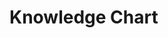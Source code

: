 # Knowledge Chart



<html>
<head>
    <meta charset="utf-8">
    <title>Table of Content</title>
    <!-- 引入 echarts.js -->
    <script src="https://cdn.staticfile.org/echarts/4.3.0/echarts.min.js"></script>
</head>

<body>
    <!-- 为ECharts准备一个具备大小（宽高）的Dom -->
 <div id="main" style="width: 100%;height:800px;"></div>
 <script type="text/javascript">
     // 基于准备好的dom，初始化echarts实例
     var myChart = echarts.init(document.getElementById('main'));
     var colors = ['#FF7853', '#FFAE57', '#EA5151', '#CC3F57', '#9A2555'];
     var data = [
         {
             name: 'Knowledge',
             itemStyle: {
             },
             children: [{
                 name: 'Humanity',
                 value: 1,
                 itemStyle: {
                     color: colors[0]
                 }
             }, {
                 name: 'Science',
                 itemStyle: {
                     color: colors[1]
                 },
                 children: [{
                     name: 'Computer',
                     itemStyle: {
                         color: colors[2]
                     },
                     children: [{
                         name: 'Language',
                         value: 1,
                         itemStyle: {
                             color: colors[3]
                         },
                         children: [{
                             name: 'Java',
                             value: 1,
                             itemStyle: {
                                 color: colors[4]
                             }
                         }]

                     },
                     {
                         name: 'Framework',
                         itemStyle: {
                             color: colors[0]
                         },
                         children: [{
                             name: 'Spring',
                             value: 1,
                             itemStyle: {
                                 color: colors[1]
                             }
                         }]

                     }]
                 },
                 {
                     name: 'Math',
                     value: 1,
                     itemStyle: {
                         color: colors[2]
                     },
                 },
                 {
                     name: 'Biology',
                     value: 1,
                     itemStyle: {
                         color: colors[3]
                     },
                 }]
             }]
         }, {
             name: 'Wisdom',
             itemStyle: {
                 color: colors[4]
             },
             children: [{
                 name: 'Internal',
                 itemStyle: {
                     color: colors[0]
                 },
                 children: [{
                     name: 'View',
                     value: 1,
                     itemStyle: {
                         color: colors[1]
                     }
                 }, {
                     name: 'Life and Death',
                     value: 1,
                     itemStyle: {
                         color: colors[2]
                     }
                 }]
             },
             {
                 name: 'External',
                 itemStyle: {
                     color: colors[3]
                 },
                 children: [{
                     name: 'Goal',
                     value: 1,
                     itemStyle: {
                         color: colors[4]
                     }
                 }, {
                     name: 'Structral Thinking',
                     value: 1,
                     itemStyle: {
                         color: colors[0]
                     }
                 }]
             }]
         }];

		 option = {
         series: {
             type: 'sunburst',
             highlightPolicy: 'ancestor',
             data: data,
             radius: [0, '95%'],
             sort: null,
             levels: [{}, {
                 r0: '10%',
                 r: '25%',
                 itemStyle: {
                     borderWidth: 2
                 },
                 label: {
                     rotate: 'rotation'
                 }
             }, {
                 r0: '25%',
                 r: '45%',
                 label: {
                     align: 'center'
                 }
             }, {
                 r0: '45%',
                 r: '65%',
                 label: {
                     position: 'inside',
                     padding: 3,
                     silent: false
                 },
                 itemStyle: {
                     borderWidth: 3
                 }
             }, {
                 r0: '65%',
                 r: '80%',
                 label: {
                     position: 'inside',
                     padding: 4,
                     silent: false
                 },
                 itemStyle: {
                     borderWidth: 3
                 }
             }, {
                 r0: '80%',
                 r: '82%',
                 label: {
                     position: 'outside',
                     padding: 4,
                     silent: false
                 },
                 itemStyle: {
                     borderWidth: 3
                 }
             }]
         }
     };
     // 使用刚指定的配置项和数据显示图表。
     myChart.setOption(option);
     myChart.on('click', function (param){
                 var name=param.name;
                 if(name=="Java"){
                     window.location.href="http://google.com/";
                 }
                 else if (name == "Spring"){
                     window.location.href="http://google.com/";
                 }

             });
 </script>

</body>

</html>
